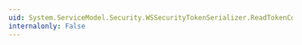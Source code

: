 ```yaml
---
uid: System.ServiceModel.Security.WSSecurityTokenSerializer.ReadTokenCore(System.Xml.XmlReader,System.IdentityModel.Selectors.SecurityTokenResolver)
internalonly: False
---
```

